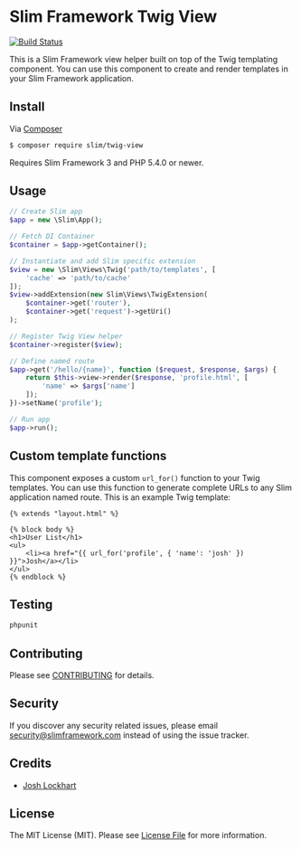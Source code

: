 # Slim Framework Twig View

[![Build Status](https://travis-ci.org/slimphp/Twig-View.svg?branch=master)](https://travis-ci.org/slimphp/Twig-View)

This is a Slim Framework view helper built on top of the Twig templating component. You can use this component to create and render templates in your Slim Framework application.

## Install

Via [Composer](https://getcomposer.org/)

```bash
$ composer require slim/twig-view
```

Requires Slim Framework 3 and PHP 5.4.0 or newer.

## Usage

```php
// Create Slim app
$app = new \Slim\App();

// Fetch DI Container
$container = $app->getContainer();

// Instantiate and add Slim specific extension
$view = new \Slim\Views\Twig('path/to/templates', [
    'cache' => 'path/to/cache'
]);
$view->addExtension(new Slim\Views\TwigExtension(
    $container->get('router'),
    $container->get('request')->getUri()
);

// Register Twig View helper
$container->register($view);

// Define named route
$app->get('/hello/{name}', function ($request, $response, $args) {
    return $this->view->render($response, 'profile.html', [
        'name' => $args['name']
    ]);
})->setName('profile');

// Run app
$app->run();
```

## Custom template functions

This component exposes a custom `url_for()` function to your Twig templates. You can use this function to generate complete URLs to any Slim application named route. This is an example Twig template:

    {% extends "layout.html" %}

    {% block body %}
    <h1>User List</h1>
    <ul>
        <li><a href="{{ url_for('profile', { 'name': 'josh' }) }}">Josh</a></li>
    </ul>
    {% endblock %}

## Testing

```bash
phpunit
```

## Contributing

Please see [CONTRIBUTING](CONTRIBUTING.md) for details.

## Security

If you discover any security related issues, please email security@slimframework.com instead of using the issue tracker.

## Credits

- [Josh Lockhart](https://github.com/codeguy)

## License

The MIT License (MIT). Please see [License File](LICENSE.md) for more information.
